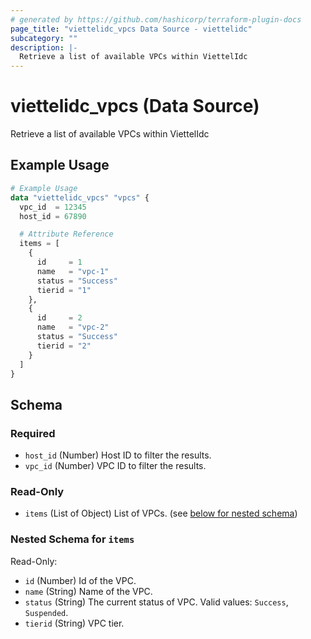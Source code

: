 ```yaml
---
# generated by https://github.com/hashicorp/terraform-plugin-docs
page_title: "viettelidc_vpcs Data Source - viettelidc"
subcategory: ""
description: |-
  Retrieve a list of available VPCs within ViettelIdc
---
```


# viettelidc_vpcs (Data Source)

Retrieve a list of available VPCs within ViettelIdc

## Example Usage

```terraform
# Example Usage
data "viettelidc_vpcs" "vpcs" {
  vpc_id  = 12345
  host_id = 67890

  # Attribute Reference
  items = [
    {
      id     = 1
      name   = "vpc-1"
      status = "Success"
      tierid = "1"
    },
    {
      id     = 2
      name   = "vpc-2"
      status = "Success"
      tierid = "2"
    }
  ]
}
```

<!-- schema generated by tfplugindocs -->
## Schema

### Required

- `host_id` (Number) Host ID to filter the results.
- `vpc_id` (Number) VPC ID to filter the results.

### Read-Only

- `items` (List of Object) List of VPCs. (see [below for nested schema](#nestedatt--items))

<a id="nestedatt--items"></a>
### Nested Schema for `items`

Read-Only:

- `id` (Number) Id of the VPC.
- `name` (String) Name of the VPC.
- `status` (String) The current status of VPC. Valid values: `Success`, `Suspended`.
- `tierid` (String) VPC tier.
